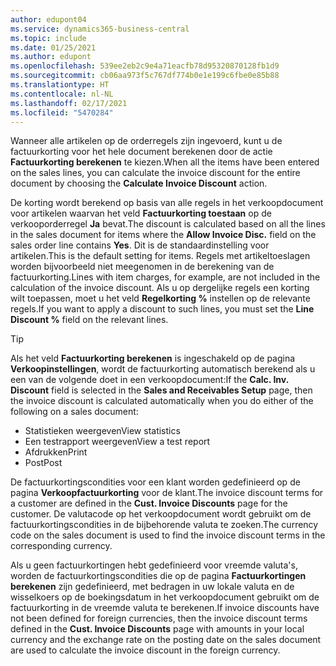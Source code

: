 ```yaml
---
author: edupont04
ms.service: dynamics365-business-central
ms.topic: include
ms.date: 01/25/2021
ms.author: edupont
ms.openlocfilehash: 539ee2eb2c9e4a71eacfb78d95320870128fb1d9
ms.sourcegitcommit: cb06aa973f5c767df774b0e1e199c6fbe0e85b88
ms.translationtype: HT
ms.contentlocale: nl-NL
ms.lasthandoff: 02/17/2021
ms.locfileid: "5470284"
---
```

<span data-ttu-id="3c051-101">Wanneer alle artikelen op de orderregels zijn ingevoerd, kunt u de factuurkorting voor het hele document berekenen door de actie **Factuurkorting berekenen** te kiezen.</span><span class="sxs-lookup"><span data-stu-id="3c051-101">When all the items have been entered on the sales lines, you can calculate the invoice discount for the entire document by choosing the **Calculate Invoice Discount** action.</span></span>

<span data-ttu-id="3c051-102">De korting wordt berekend op basis van alle regels in het verkoopdocument voor artikelen waarvan het veld **Factuurkorting toestaan** op de verkooporderregel **Ja** bevat.</span><span class="sxs-lookup"><span data-stu-id="3c051-102">The discount is calculated based on all the lines in the sales document for items where the **Allow Invoice Disc.** field on the sales order line contains **Yes**.</span></span> <span data-ttu-id="3c051-103">Dit is de standaardinstelling voor artikelen.</span><span class="sxs-lookup"><span data-stu-id="3c051-103">This is the default setting for items.</span></span> <span data-ttu-id="3c051-104">Regels met artikeltoeslagen worden bijvoorbeeld niet meegenomen in de berekening van de factuurkorting.</span><span class="sxs-lookup"><span data-stu-id="3c051-104">Lines with item charges, for example, are not included in the calculation of the invoice discount.</span></span> <span data-ttu-id="3c051-105">Als u op dergelijke regels een korting wilt toepassen, moet u het veld **Regelkorting %** instellen op de relevante regels.</span><span class="sxs-lookup"><span data-stu-id="3c051-105">If you want to apply a discount to such lines, you must set the **Line Discount %** field on the relevant lines.</span></span>  

> [!TIP]
> <span data-ttu-id="3c051-106">Als het veld **Factuurkorting berekenen** is ingeschakeld op de pagina **Verkoopinstellingen**, wordt de factuurkorting automatisch berekend als u een van de volgende doet in een verkoopdocument:</span><span class="sxs-lookup"><span data-stu-id="3c051-106">If the **Calc. Inv. Discount** field is selected in the **Sales and Receivables Setup** page, then the invoice discount is calculated automatically when you do either of the following on a sales document:</span></span>
>
> * <span data-ttu-id="3c051-107">Statistieken weergeven</span><span class="sxs-lookup"><span data-stu-id="3c051-107">View statistics</span></span>
> * <span data-ttu-id="3c051-108">Een testrapport weergeven</span><span class="sxs-lookup"><span data-stu-id="3c051-108">View a test report</span></span>
> * <span data-ttu-id="3c051-109">Afdrukken</span><span class="sxs-lookup"><span data-stu-id="3c051-109">Print</span></span>
> * <span data-ttu-id="3c051-110">Post</span><span class="sxs-lookup"><span data-stu-id="3c051-110">Post</span></span>

<span data-ttu-id="3c051-111">De factuurkortingscondities voor een klant worden gedefinieerd op de pagina **Verkoopfactuurkorting** voor de klant.</span><span class="sxs-lookup"><span data-stu-id="3c051-111">The invoice discount terms for a customer are defined in the **Cust. Invoice Discounts** page for the customer.</span></span> <span data-ttu-id="3c051-112">De valutacode op het verkoopdocument wordt gebruikt om de factuurkortingscondities in de bijbehorende valuta te zoeken.</span><span class="sxs-lookup"><span data-stu-id="3c051-112">The currency code on the sales document is used to find the invoice discount terms in the corresponding currency.</span></span>

<span data-ttu-id="3c051-113">Als u geen factuurkortingen hebt gedefinieerd voor vreemde valuta's, worden de factuurkortingscondities die op de pagina **Factuurkortingen berekenen** zijn gedefinieerd, met bedragen in uw lokale valuta en de wisselkoers op de boekingsdatum in het verkoopdocument gebruikt om de factuurkorting in de vreemde valuta te berekenen.</span><span class="sxs-lookup"><span data-stu-id="3c051-113">If invoice discounts have not been defined for foreign currencies, then the invoice discount terms defined in the **Cust. Invoice Discounts** page with amounts in your local currency and the exchange rate on the posting date on the sales document are used to calculate the invoice discount in the foreign currency.</span></span>
